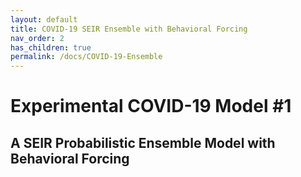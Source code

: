 ```yaml
---
layout: default
title: COVID-19 SEIR Ensemble with Behavioral Forcing
nav_order: 2
has_children: true
permalink: /docs/COVID-19-Ensemble
---
```


# Experimental COVID-19 Model #1
## A SEIR Probabilistic Ensemble Model with Behavioral Forcing
